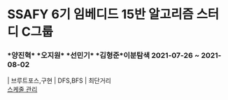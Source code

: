 # SSAFY 6기 임베디드 15반 알고리즘 스터디 C그룹
  <h3>*양진혁* *오지원* *선민기* *김형준*<h3?

## 이분탐색 2021-07-26 ~ 2021-08-02
| 브루트포스,구현 | DFS,BFS | 최단거리
</br>
<a href="https://docs.google.com/spreadsheets/d/1enk4ziaIpllC1OXJL1mqEuoNUDGdqES1kDXqCClyDvU/edit#gid=0">스케줄 관리</a>
